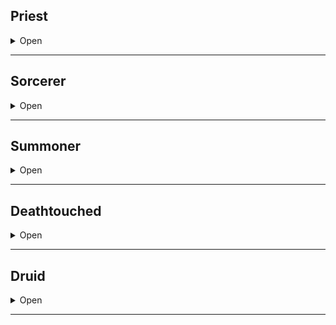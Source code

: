 ## Priest

<details><summary>Open</summary>
<p>
  
**Starting Equipment**: Holy Vestments, a Censer, a Holy Book.

**Starting Skill**: Your choice of Holy Scriptures, Dead Languages, Preaching, or Alcohol.

For every Priest template you have, you gain one new Sacrament.

### Sacrament

When you choose a Sacrament, you become imparted by the divine grace of the authority. Each sacrament is different and represents one facet of your faith. Spells gifted by a sacrament can only be cast once between each rest. You start with no Faith Dice (FD) and must earn them through your actions.

### Choices of Sacraments:
  
<details><summary>Open</summary>
<p>
  
**Anoint the sword of the Conqueror**

- You can spend Spell Dices as you attack and add the sum to your attack and damage rolls.
- When you hit an enemy with a weapon or you take damage from a weapon, you gain 1 Spell Dice for your next combat turn.
- Roll 1D4, you gain the following spell: 1. Bloodlust, 2. Blood Scabbard, 3. Cure, 4. Nine Lives

**Bathe in the Sacred Element**

- Choose or roll what is the Sacred Element. You can shape it like clay.
- If your body is covered in the Sacred Element, you have a free spell dice.
- Roll 1D4, you gain the following spell: 1. Cloak of Element, 2. Conjure (the element), 3. Elementamorphosis, 4. One with the Elements

**1D20 Elements**

1. Wind / Oxygen / Sound
2. Stone / Sand / Earth
3. Flames / Sparks / Explosion
4. Water / Rain / Bubbles
5. Magma / Coal / Glass
6. Ice / Snow / Cold
7. Ooze / Plant / Mud
8. Smoke / Gas / Heat
9. Positive Energy / Blood / Mind
10. Negative Energy / Darkness / Rot
11. Light / Star / Radium
12. Metal / Gem / Alloy
13. Lightning / Magnetism / Static
14. Steam / Cloud / Vapor
15. Salt / Oil / Mercury
16. Dust / Bone / Debris
17. Ash / Sulfur / Soot
18. Vacuum / Antigravity / Ether
19. Roll twice, choose one.
20. Roll twice: it’s both at the same time.

**Burn books in an auto-da-fé**

- Idiots believe you.
- When you destroy a source of knowledge, you gain 1 Spell Dice (until you spend it).
- Roll 1D4, you gain the following spell: 1. Pinky Knot, 2. Poppy’s Milk, 3. Servitude, 4. Singularity of Purpose

**Commune with the Sacred Beast**

- Choose what kind of animal is the Sacred Beast. You can speak with this animal.
- As long as you are behaving like the chosen animal you have at least 1 Spell Dice.
- Roll 1D4, you gain the following spell relating to the chosen animal: 1. Animorph, 2. Bestow Animal Aspect, 3. The Animal Allure, 4. Call of the Animal.

**Contact the Voices-from-Beyond**

- Roll on the D500 mutation table.
- When the referee wrongfully guesses why you are casting a spell (ask them!), add 1 Spell Dice to it.
- Roll 1D4, you gain the following spell: 1. Conjure, 2. Genoplasm, 3. Petition, 4. Transcendence

**Declaim the 100 Great Wisdoms**

- If you would roll for a new spell, roll twice and choose. You can do that retroactively for your other Sacraments.
- Every session, you gain 1 Spell Dice (until you spend it).
- Roll 1D4, you gain the following spell: 1. Astral Projection, 2. Doom Foretold, 3. Empathic Vessel, 4. Amulet of the Open Hand

**Drink the blood of your enemies**

- Your spells cannot be resisted by creatures that have killed or wounded one of your companions.
- When you do to others what they have done to you, you gain 1 Spell Dice (until you rest).
- Roll 1D4, you gain the following spell: 1. Karmic Retribution, 2. Petition, 3. Relentless Vigor, 4. Undying Oath

**Kiss the feet of the Infant and Elder**

- You gain a new follower each time you end a session in a city.
- Each person joining you in the casting of a spell adds 0.5 Spell Dice to it.
- Roll 1D4, you gain the following spell: 1. Circle of Protection, 2. Last Oath, 3. Rite of the Seventh Day, 4. Salvation

**Meditate in isolation**

- Each session, you can ask a Yes/No question to the referee. You will get the answer at the beginning of your next game.
- At the end of a session, note 2 specific actions you want to do. The next time you play you have 1 additional Spell Dice when doing those actions.
- Roll 1D4, you gain the following spell: 1. Aura of Renewal, 2. Delay, 3. Indolence, 4. Seal of Retribution

**Parade the icons of the Faith**

- When you go into town, you draw audiences of pious followers. After your sermons, you can hire on a number of believers equal to the Treasures you carry.
- You can give a class level to your next follower.
- You can command your followers as a group and they will follow your orders blindly.

**Prostrate yourself before the Authority**

- You are considered judge, jury and executioner by the faithful.
- When you punish someone for breaking the Law, you gain 1 Spell Dice (until you spend it).
- Roll 1D4, you gain the following spell: 1. Call for Judgement, 2. Command, 3. Smell Sin, 4. Smite the Wicked

**Return the dead to Nature**

- You can rot organic matter with your touch. A few seconds spoil food, and 1 hour consumes a dead human.
- You can consume one organic object in your inventory to gain 1 spell dice (until you rest).
- Roll 1D4, you gain the following spell: 1. Cordiceps Apotheosis, 2. Fey Ring, 3. Hallucinogenesis, 4. Potpourri
  
</p>
</details>
  
</p>
</details>

* * *

## Sorcerer

<details><summary>Open</summary>
<p>
  
**Starting Equipment**: Outlandish Costume, 

**Starting Skill (+5)**: Your choice of Party Tricks, Arson, Theater, or Con Artist.

**A:** Soul Casting, 1 Ambient Sorcery

**B:** Billowing Robes

**C:** Soul Vision

**D:** Magic Ward

For every Sorcerer template you have, you gain one SD.
  
### A: Soul Casting

You alter the world through sheer force of will. You need no charms, no runes, no spells, no incantations. Reality is yours to
command.

To change the world, select an ability (Alter, Create, or Harm) and a number of Sorcerer Dice (SD) you wish to invest, roll them, and add the numbers together. As a Sorcerer, you get +1 SD per Sorcerer template. Some effects depend on the number of [dice] invested and the [sum] they show. Doubles, triples and quadruples result in Calamities.

SD can be used any number of times per day. Unlike a wizard’s MD, they always return to your pool. Each time you use your sorcerous powers past the first time per day, add +1 ID (Instability Die) to your pool. These dice do not count towards the [dice] and [sum] of sorcerous effects, but they do count towards doubles. Use 2 different colours of dice. Increasing the power of your sorcerous effects may also add ID.

Sorcerers don't run out of steam. They have the opposite problem.

### B: Billowing Robes

Any outlandish costume you wear grants the resistance that an armour of similar value would.

### C: Soul Vision

You can see the souls of living creatures. This allows you to guess the approximate location of invisible creatures. You can also immediately tell if a person is possessed, undead, protected by the Authority, or a spellcaster. The price for this gift is your connection to others. You permanently lose 1d6 Wisdom (as the constant scrutiny of souls warps your mind) or 1d6 Charisma (as you become callous and jaded).

### D: Magic Ward

Reduce all incoming magic damage by 2. This does not apply to self-inflicted damage. Once per day, negate a spell that targets you. This does not apply to spells generated by Calamities.

### Sorcerous Effects

**Harm**

Deal [sum]+[dice] damage to one target creature or object you can see. Creatures and magical objects can Save to negate. Flavour however you'd like: lightning bolts, beams of light, grasping hands from the underworld. It’s your soul vs. the target’s soul. Unlike your other abilities, this effect is permanent.

+1 ID for each prior sorcerous effect you've used today.

+1 ID per additional target.

**Alter**

Make a declarative statement affecting one creature or object you can see. The statement is true for [dice] rounds. The statement cannot cause damage directly (use Harm), move a creature or object, or create new objects or effects (use Create). Creatures and magical objects can Save to avoid being altered.

+1 ID for each prior sorcerous effect you've used today.

+1 ID per additional target.

+1 ID to affect an area the size of a wagon.

+2 ID to affect an area the size of a cottage.

+3 ID to affect an area the size of a village.

+1 ID to make the effect last for [dice] minutes.

+2 ID to make the effect last for [dice] hours.

+3 ID to make the effect last for [dice] days.

**Create**

Create something. The creature or object created exists for [dice] rounds. Without adding ID, the creature is person-sized or smaller and has 2 or fewer HD. Objects are person-sized or smaller.

Creatures created cannot deal damage. You can create objects with magical effects (flying carpets, invisibility cloaks), but created objects cannot deal magical damage (you can make a regular sword but not a +10 vorpal sword of fire) or or provide permanent effects (healing potions only heal for the duration listed, rings of permanent stat gain only work for the duration). You can make a sword that looks like a +10 vorpal sword of fire though.

+1 ID for each prior sorcerous effect you've used today.

+1 ID per additional object or creature created.

+2 ID to create a creature of up to +4 HD.

+1 ID to create an object the size of a wagon.

+2 ID to create an object the size of a cottage.

+3 ID to create an object the size of a village.

+1 ID to create a magical or sufficiently weird object.

+1 ID to make the creature or object last for [dice] minutes.

+2 ID to make the creature or object last for [dice] hours.

+3 ID to make the creature or object last for [dice] days.

| 1d10 | Outlandish Costume | Ambient Sorcery | 
| :--: | :----------------- | :-------------- | 
| 1    | Long woven cloak of many colours. | Clap hands to take 1 damage and teleport 1'. | 
| 2    | Thick coat made of human skin, teeth, and hair. | Can read any language, but must read outloud. |
| 3    |  |  |
| 4    |  |  |
| 5    |  |  |
| 6    |  |  |
| 7    |  |  |
| 8    |  |  |
| 9    |  |  |
| 10   |  |  |

</p>
</details>

* * *

## Summoner

<details><summary>Open</summary>
<p>
  
Starting Equipment: 2 sets of robes, dagger
Starting Skill:

**A:** +2 Entities, Summoning

**B:** +1 Entity, Powerful Hold

**C:** +1 Entity, Soul Vision

**D:** Master Summoner

You gain +1 Summoning Die for each Summoner template you possess, to a maximum of 4.

### A: Summoning
  
There are 99, and only 99, Entities that can be summoned. Each has a name, a description, and a list of abilities. They are sentient, but their minds may work in strange ways. Summon an Entity by rolling your Summoning Dice. Dice return to your pool and can be used again on a 1-3, but are exhausted for the day on a 4-6. On doubles, a Mishap occurs. On triples, a Doom occurs. 

You can only summon an Entity once per day. You can summon an entity for [sum] hours before it vanishes, possibly to serve another master. It takes one round to summon an Entity. You must be able to speak and you cannot be distracted.

You require its true name and a description of the mental acts required to call it to you. Seek ancient scrolls, temples, and cults to find entities to summon. Unlike Wizard spells, the information is does not disappear once it is learned. You can use the same instructional scroll to create an entire cult. However, as only 99 entities exist in Creation, most Summoners guard their knowledge jealously to avoid sharing power. 

Entities are not angels nor demons nor elementals, according to the Summoners. Any similarities are purely coincidental, just as both silver and steel can be polished to the same hue.

### B: Powerful Hold

Chose one entity you know how to summon. Instead of [sum] hours, the entity is summoned for [sum]x2 hours. Whenever you gain a level, you may change which entity this ability applies to. 

### C: Soul Vision
  
You can see the souls of living creatures. This allows you to guess the approximate location of invisible creatures. You can also immediately tell if a person is possessed, undead, protected by the Authority, or a spellcaster. The price for this gift is your connection to others. You permanently lose 1d6 Wisdom (as the constant scrutiny of souls warps your mind) or 1d6 Charisma (as you become callous and jaded).

### D: Master Summoner
Roll for 2 additional Entities. Alternatively, name an Entity you already control. For as long as you live, the Entity that you name will always remain with you. If [sum] or [dice] are required, use 2d6. This does not deplete your SD or cause Mishaps. You do not need to roll to summon it.

### 99 Entities

<details><summary>Open</summary>
<p>

1. Melchior, of Eyes Unblinded
Enters from somewhere not observed by the summoner. Appears as a withered old man in fine robes, or a beautiful young woman with no hair. In either form, Melchior will mutter constantly, repeating meaningless phrases or snippets of conversation. As long as Melchior can see the tongue of a creature, it can tell if the creature is lying. It will hiss and lunge at anyone who lies for purely selfish reasons, and will seek to remove their tongue. Melchior will carry items for you and will provide banal and useless advice if asked. Believed to be one of the most powerful Entities. Armour as plate, at least 30 HP.

2. Cantopas, the Grey Mirage
Enters and moves like smoke. Appears as a rippling cloud of grey-white fabric. Sheds light like a candle. An object smaller than an apple given to Cantopas will vanish. Cantopas moves as quickly as an arrow (150 miles per hour), and will bring the object to the location or person you designate, provided it can reach them before vanishing. If it cannot, it will try and drop the item somewhere along the quickest path. If Cantopas descends onto the head of a living creature, the creature must Save or be deafened and blinded for 1 round. Cantopas has 1 HP.

3. Thoriel, who Demands Reverence
Enters with a thunderclap. Appears as two rotating rings of white light, one inside the other, tumbling through the air. The size of a clenched fist. Shakes, as if enraged. Speaks in high-pitched monotone. Up to [dice] times per summon, can demand a single creature it can see "PRAY". The creature must make the sign of the Authority or, the next round, by struck by a 4d6 lightning bolt. Animals of Creation will kneel or bow instead. Can sense the presence of those who have consciously rejected the Church within 100', but cannot sense mindless creatures, undead, or those who were never converted.

4. Rone, the Blade of Love
Enters silently, in the summoner's hand. Appears as a black dagger of stone and grey leather. Cannot speak or see, but can hear very, very well. Creatures injured by Rone feel no pain, only a curious sensation of pressure. If you hold it like a pen and use blood as ink, Rone will write the answers to any questions you ask, provided it has overheard the answers since you summoned it. It could transcribe a conversation in perfect detail or tell you how many people entered a room, what they said, and when they left. If anyone holds Rone against the summoner's will, they must Save or take 1d6 damage, and Rone vanishes. If anyone holds Rone with the summoner's permission, they must Save. If they fail, each morning they must Save against the desire to hold Rone again.

5. Gornim, Lord of Vermin
Enters on a cloud of flies and biting insects. Appears as statue of a child made of clay. Crude. Gluttonous. Can command vermin to move, assemble, or bring tribute (food). Any other requests are met with suspicion and peevish demands. If provided with sufficient food (a larder or storeroom), Gormin will call all vermin within [dice] miles to him for a grand feast.

6. Malrane, the Scholar's Aide
Enters from somewhere not observed by the summoner. Appears as a thin, tired young man or woman with wiry hair. Can speak and translate any language, living or dead. Will not speak or translate blasphemies, or prayers to any god but the Authority. Can only offer a literal translation unless reading by the light of the noonday sun, in which case, a full allegorical and contextual translation is prepared. Cannot, or refuses to, write.

7. Esilan, the Keeper of Hours
Enters in a shower of feathers. Appears as a floating hourglass orbited by wings. Can accurately and precisely measure any time interval it sees. Up to [dice] times per summon, can demand a single creature it can see "AGE". Target creature's age mirrors for [sum] rounds. A 20-year-old creature becomes 2 years old. A 92-year-old creature becomes 29. A 106 year old dragon becomes 601. This cannot directly cause a creature to die or suffer any damage, but it may affect HP or stats. If confronted by blasphemies, glows as bright as a torch.

8. Simpulex, Carnal Bookkeeper
Enters from just behind the summoner. Appears as an androgynous humanoid wrapped in a silk ribbon. Is extremely beautiful. If Simpulex touches a creature, it learns the creature's entire sexual history in graphic detail. Will attempt to seduce a suitable target it if not directly observed by the summoner. Uses poetry and flattery. If the target willingly kisses Simpulex, both the target and Simpulex vanish. The target never returns.

9. Bantos, Life-Leech
Enters by squirming up from cracks in the ground. Appears as a smiling man who vaguely resembles the summoner. Creatures touched by Bantos take 1d4 damage per round. Bantos heals 1d4 HP per round. Bantos has a Strength of 16 and does not need to breathe.

10. Hisbic, the Coin Counter
Enters in a puff of greasy smoke. Appears as a squashed and twisted humanoid, with a huge mouth and gut, no neck or eyes, and tiny limbs. Floats and tumbles through the air like a leaf. Will devour any coins given to it. Will regurgitate the coins at the summoner's request, at any point, even if summoned years later. Loves the taste of rare or unusual coins. Will only swallow metal coins, not jewelry, shells, or promissory notes. Can accurately guess the amount of currency a person is carrying at any given time. Can convert 10 gp per hour from one currency to another, in any format. Loathes counterfeiters.

11. Raspalan, the Urgent Guide
Enters by running in via a door or window. Appears as a thin human with a scraggly beard and no clothes other than sandals. Cannot stop running. Will lead the summoner to any destination they name, provided it can be reached by running at a breakneck pace and leaping over obstacles. Will attempt to warn the summoner of traps, monsters, jumps, spikes, and other hazards in time to allow a Save. If the summoner does not follow or falls behind, Raspalan will still run to the destination and then vanish when not observed. If trapped, manacled, or cornered, will come up with some means of escape that may also benefit the summoner. Cannot be persuaded to run into a battle, but often runs through them accidentally.

12. Gemwick, Spell Tutor
Enters in a shower of sparks. Appears as a red humanoid the size of an acorn. Has a wizard's robe, hat, and staff. If a wizard sacrifices a limb or eye (of their choice), Gemwick will either teach them a new spell or improve (mutate) a spell they already know. Is respectful, but slightly bored of the summoner. Once per day, can summon 1d6 Limb Homonculi (as Apes, with 1HP), which are made from the fused limbs and eyes of wizards he has assisted in the past. The homunculi obey only Gemwick. Gemwick desires magical items, spells, and the shapely limbs of wizards.

13. Banzatoul, the Morphing Chain
Enters with a musical clang. Appears as a floating ring of chain the size of a barrel, spinning slowly. If a living creature passes through the centre of the chain, it is temporarily randomized. Roll for a random gender, appearance, and new stats (3d6 in order). The creature's species does not change. A creature can only be changed once per day. When Banzatoul vanishes, the effects end. Arrows fired through Banzatoul have a 50% chance to catch on fire. Spells with an elemental damage type that pass completely through Banzatoul on the way to their target have a 50% chance of changing elemental damage types.

14. Quen, the Truculent Goat
Enters with a clatter of hooves. Appears as a six-legged grey goat. Attack 14, armour as chain. Loves to charge things. If Quen charges and hits an enemy of 2 HD or less, the enemy is automatically knocked prone. Any gate or door less than 20' tall or wide and not protected by magic that is charged and hit by Quen bursts open. Quen prefers to charge targets taller than it, targets with horns, or targets that look cheerful. If no targets are designated by the summoner, it has a 50% chance of charging a random target each hour.

15. Fizby, Friend of the Stars
Enters with a faint hiss and crackle. Appears as a tiny blue sphere the size of a berry. Glows as brightly as a candle. Will move as you direct and follow people or objects. Each hour it is summoned, there is a 10% chance a falling star fragment will strike Fizby, or the area directly above Fizby if not exposed to the sky. Roll 1d6+[dice] for the type of stone summoned. 1. Tiny fragment of cold stone (no damage). 2-5. Minor stone fragment, 2d6 bludgeoning damage. 6. Minor iron fragment. 2d6 damage but worth [damage]x5gp to wizards or blacksmiths. 7-8. Major stone fragment. 4d6 bludgeoning damage, target must Save or be knocked prone. 9. Major iron fragment. 4d6 damage, target must Save or be knocked prone, worth [damage]x5gp to wizards or blacksmiths. 10. Star Core. Everything in a 1 mile radius takes 6d6 fire damage. Everything in a 100' radius is obliterated. The star core is the size of a fist and burns for 2d10 days while slowly evaporating into nothingness.

16. Doron, the Shield of the Righteous
Enters with a small thunderclap. Appears as a round shield of brass engraved with tightly packed combatants. Can be carried by anyone as a shield (+1 Defense). If you "sunder" the shield (reducing incoming damage by 1d12), Doron does not break, but instead reveals one of your sins or failings to all present in a disgusted tone. It will present your sins in the least charitable way possible. If you are attacked by an agent of the Authority (a paladin, an angel, etc.), Doron will still defend you but will reveal one sin every round.

17. Astokepolos, Diagnosticator
Enters in a stream of leaves and smoke. Appears as a gnarled walking stick with a serpent wrapped around it. Astokepolos can diagnose one illness per day, no matter how obscure or complex, and offer a cure. Roll 1d6+[dice]. 1. Cure is impossible (decapitation), 2-4. Cure is difficult but possible (the blood of an albino donkey, the tears of a virtuous raven, a stone from a lost temple), 5-6. Cure is possible to achieve shortly (a rare local plant, a particular ritual), 7-8. Cure is trivial (a common plant, a short ritual chant), 9. Cure is instant (a pressure point, a single word), 10. Cure is instant but the target will die in 1d6 days, target is not offered a choice. Any creatures cured with Astokepolos's advice owe their souls, or a portion of them, to him, and he will claim them at death unless prevented. He bears no ill will if prevented provided it is done politely. Astokepolos can also speak to and translate for serpents.

18. Orniel, the Ash Knight
Enters in a cloud of ash. Appears as a suit of charred plate armour, stacked neatly on the ground. Any humanoid who puts on the helmet will be compelled (Save once to immediately remove the helmet) to put on the rest of the armour. If they succeed, they immediately immolate, and the Ash Knight is created. The Ash Knight has Attack 14, armour as plate, and the HP of the person inside the armour. It wields a sword made of smoke and cinders (d8+2 damage, cannot be parried or blocked by shields). The creature inside the armour can be faintly heard screaming as they burn to death. The Ash Knight loses 1 HP per hour, and disappears when the summon ends. It does not speak, but will obey most commands without hesitation.

19. Weeblen, Blade Tamer
Enters from somewhere not observed by the summoner. Appears as a portly man with grey eyes and slightly stained traveling clothes. Can sharpen any blade. Up to [sum] times per summon, can (a) create a sword, dagger, arrow, or axe that lasts for the duration of the summon (b) sharpen a weapon to give it +1 slashing damage until the end of a combat, (c) identify who forged a blade and when or (d) identify when a blade was last used. Weeblen will not fight, but will assist with mundane tasks if given ale or rations.

20. Creston, who Adjudicates
Enters by floating down from above. Appears as a floating stone sphere the size of a cabbage, carved to resemble a stylized human head. Speaks in a booming tone. If two objects, items, values, or issues are presented to Creston, along with a criteria, Creston will judge them. For example, you could ask "Which of these gems is most valuable?", "Which of my friends is most cowardly?" or "Which of these two wines would I enjoy most?" Creston cannot answer questions that are not local and immediate. It cannot answer "Which country will win the war?" or "Which hallway did the King run down?". Creston enjoys finely made handicrafts and loathes cheats and pretenders.

21. Jalpirtan, the First Assassin
Enters from the shadows. A thin woman in black and grey, beautiful, but cold. Speaks in whispers. Once per day, Jalpartian can kill a single mortal target you name, provided you have a piece of the target's hair or flesh, and the target can be reached within the duration of the summon. Jalpirtan will demand an equal sacrifice: a lord for a lord, a peasant for a peasant, or the equivalent value in lives, calculated by some obscure process. Alternatively, she can offer advice in the arts of poison-making, stealth, burglary, and knife-fighting. If the advice is simple and the conversation is pleasant, she may not demand a price, but she might demand the summoner test their new-found knowledge on an arbitrary target. If the summoner provides her with a suitable apprentice (a child under 10 with no living family, who has killed at least one person), Jalpirtan will take the apprentice and provide the summoner with a detailed plan to locate and kill one mortal target of the summoner's choice.

22. Antrac, the Dark Flame
Enters in a flare of fire. Appears as a floating orb of dark red flame that emits no light. The orb is the size of a horse. Antrac can imitate any voice it has heard while summoned. It can shrink to the size of a marble. The flame causes no damage to living creatures or plants but otherwise burns as a normal fire.

23. Louchan, the Scythe of Bones
Enters silently, in the summoner's hand. Appears as a scythe of bones. Can be wielded with two hands (d6 slashing damage). Any creatures reduced below 0 HP by the scythe have a 50% chance to crumble to dust and rise as skeletons of appropriate size and HD in 1d6 rounds. The skeletons last for the duration of the summon, and obey whoever holds Louchan. Both Louchan and the skeletons it creates instantly crumble to dust if exposed to sunlight.

24. Sbendis, Helpful Vermin
Enters by burrowing from beneath the earth. Appears as a thin, flattened, asymetrical crustacean. Speaks in a whistling tone. If you boil and eat Sbendis (which she readily encourages), the delicious broth formed by her body can nourish up to 10 creatures for a day. If you consume her entire body without cooking it, you gain 10 temporary HP for the duration of the summon. Sbendis can burrow into the body of a creature that died no more than 1 minute ago and control its body for up to an hour. She is a very poor mimic and is nearly useless in combat.

25. Hypanian, the Land-Ship
Enters with a ruble of earth. Appears as a stone ship, crudely carved, with stone sails and a stone rudder. Can only be summoned in an area with solid ground. Will move at 2 miles per hour across land, cutting a furrow that folds behind it. Ignores trees, mountains, hills, elevation, and lava. Treats rivers and glaciers as reefs and islands. Ignores wind as well. Can carry up to 10 people or equivalent goods in moderate discomfort. Hypanian is intelligent and understands commands, but sometimes forgets to warn passengers of danger.

26. Goamloamer, the Warming Beast
Enters with a shuffle and a pop. Appears as a pig-like creature with no face. Gloamloamer is twice the size of a horse, moves as slowly as a person walking, and cannot attack. It has 20 HP, is always hit by melee attacks, and feels no pain. It is very warm. You cannot eat its flesh, but if you sleep next to it, you count as being inside a tent. If you place a healthy egg under Gloamloamer it will hatch in 1/100th the usual time (5hrs for a chicken's egg). You can put up to 20 eggs under Gloamloamer at once.

27. Lukian, the Eye of the Gatekeeper
Enters with a trumpet blast. Appears as a grey glass orb the size of a marble, flickering with faint shadows. Hovers and faintly chants hymns. No ghost or demon can willingly come within a 10' radius of Lukian. Any invisible ghosts or demons within 30' are fully revealed in their true form. Lukian can also tell false priests of the Authority from true ones.

28. Xeriandel, Whose Form is Agony
Enters with a hideous shrieking noise. Appears as a pulsing rift of light the size of a clenched fist. Targets looking at Xeriandel must Save or take 1 damage per round. Even if they Save, targets develop a splitting headache. Xeriandel will always remain within 20' of the summoner, passing through walls and barriers if needed. If not given instructions every 10 minutes, will slowly drift towards the summoner's line of sight. If the summoner falls unconscious with Xeriandel nearby, Xeriandel will descend into the summoner's ear and reduce them to 0HP.

29. Jentro, the Mirror of Life
Enters by stepping up from the summoner's shadow. Appears as an identical duplicate of summoner, save for some subtle detail, such as eye colour or a missing scar. Will act as directed for the spell's duration, with the summoner's stats or 10, whichever is higher. Is intelligent enough to carry out very complex tasks, but has trouble improvising. Cannot deal damage or cast spells, but can appear to do so via illusions. The illusions are always minor and short-lived.

30. Kylon, Discord Manifest
Enters with a clatter of stones. Appears as a dusty stone idol the size of a brick. Up to [sum] times per summon, Kylon can cause two people to Save or disagree on topic they were discussing. The disagreement may be resolved, or it may turn to violence. If the dust from Kylon is rubbed into a book or letter, the text will change to contain veiled insults and contradictions for the duration of the summon. Kylon can hear and speak, but prefers to remain smug and silent.

31. Uziam, the Creeping Death
Enters as a black stain on a surface. The summoner has [sum] minutes to flee the area. After [sum] minutes, a white figure with tar-like hand and footprints will crawl from the stained surface. Uziam will stalk and strangle (Strength 14) any sentient living creatures in the area, starting with those closest to the summoning point. Serious opposition will cause Uziam to vanish and select a new target. Uziam can pass through walls and turn invisible if required. It only targets the fearful, the isolated, and the weak. Uziam cannot enter areas of direct sunlight, but it can extinguish non-magical flames at will, provided it is hunting a target. It will happily hunt and strangle the summoner.

32. Krentos, Knight of Leaves
Enters with a storm of dried leaves. Appears as ancient suit of animated plate armour with branches growing from the joints. The Knight of Leaves has Attack 14, armour as plate, and HP equal to the hours of the day remaining until sunset (18 to 8, depending on the season). At night, or if not exposed to sunlight in the past 2 hours, the Knight of Leaves is completely dormant. While active, it will attack any targets you designate. It does not speak. Dryads and tree-creatures will be polite to anyone in the company of the Knight of Leaves.

33. Enti, Kite of Eyes
Enters with an accompanying host of winds. Appears as a tattered blue kite with painted eyes. In a good wind (not provided), Enti will rise up to 1,000 feet in the air over the course of the summon. While in the air, anyone holding the other end of Enti's kite string and spool will be able to see from Enti's eyes. You can use this ability at any time (to peek around corners or under doors, for example), but Enti is happiest while flying, and may provide insight into the things it sees while in the air. Anyone holding Enti's string and spool can cast spells through its eyes.

34. Ophinania, Rot Butterfly
Enters with a cloud of stinking air. Appears as an ordinary yellow-grey butterfly. Is invulnerable to harm. Constantly produces an odour so foul that a) no one within 100' can eat unless starving b) food rots or spoils in 1/10th the usual time c) white fabric or paint becomes discoloured and d) creatures with a sense of smell must Save once to enter the area, and once again to enter within 10' of Ophinania. The summoner is immune to the last effect, but allies are not. The last effect only applies if creatures are voluntarily approaching Ophinania. Walking towards a creature does not require them to Save or flee. Ophinania can tell how long a body has been dead, a flower cut, bread left since baking, or any other duration related to rot and spoiling. She will examine up to [sum] items per summon.

35. Banalor, the Light of Creation
Enters with a shimmer of golden light. Appears as floating sphere of golden flame. The sphere sheds light as a torch. Up to [dice] times per summon, Banalor can flare and illuminate, briefly, an area 100' in radius. Sighted creatures in the area who are not aware of Banalor's flare must Save or be blinded for 1d6 rounds. The flare temporarily cancels magical darkness, which will re-emerge at 10' per round from its source. Banalor's flare does not have the properties of sunlight, but unholy or unnatural creatures will instinctively flinch from it. Banalor knows a great deal about scripture, hymns, and glassworking.

36. Irukan, the Tick of Wakefulness
Enters by scuttling out from the summoner's sleeve or coat. Appears as blue-white tick the size of a thumb, with three beady black eyes. Once per summon, Irukan can attach himself to a living target. For the duration of the summon, the target cannot be fatigued or knocked unconscious, and does not require sleep for 10 hours after the summon ends. Irukan will grow gradually more bloated as the summon progresses. He has 1HP and, if burst, anyone within 10' must Save or fall asleep (as per the sleep spell). Irukan does not like being burst, and will give the summoner nightmares. If Irukan is burst 3 times within a week, he will lay painful (1 damage) eggs in the summoner's blood, and in 1d6 weeks a swarm of baby ticks will crawl from the summoner's tear ducts. If kept warm and flattered, Irukan can also purify a creature's blood, allowing a new Save vs Disease or Poison.

37. Thosban, Cloak of Beasts
Enters by falling into the summoner's hands. Appears as thick cloak of mixed furs, crudely sewn. Anyone who puts on the cloak and names a furred, flesh-eating beast they have personally killed transforms into that beast for the duration of the summon. They must Save each hour past the first or let the beast's nature take hold. They can remove the cloak at any time, provided they have Saved for the hour. Thosban provides guttural advice, suggesting mayhem, death, and gorging on flesh.

38. Leticular, Stairway Between Realms
Enters silently, subtly, and nearly invisibly. Appears as a faint stairway of glass, rising either up or down (randomly determined). The steps appear to be 1' high, but in fact raise anyone stepping on them by 1', 10', 100', 1,000', etc. respectively. By the 5th step up, the air becomes cold. The 6th step up causes nearly instant death by freezing cold and lack of air. Similarly, if the staircase, leads down, you can descend the first 1', 10', 100', and 1000' safely (though you will emerge into solid rock unless you step off very carefully). By the 5th step, the air is intolerably warm. Any further, and you are either incinerated by the heat or dragged from the stairs by the guardians of Hell. You can step off the stair at any time, and if you carefully judge your step, emerge at a useful height.

39. Zantaliar, Lord of War
Enters with a stiff march. Appears as a scowling man in heavy robes. Will consult and advise on any matters of military strategy, from the raiding of a camp to the invasion of a continent. His advice is useful to amateurs but redundant and irritating to experts or those unwilling to grasp the realities of war. He will refuse to assist in tomb-robbing, burglary, or other unsavory acts. His advice is no more than a year behind the cutting edge of the area or conflict he is examining. Zantaliar will not fight for you, and will occasionally shout advice to your enemies if they seem particularly disorganized.

40. Oswing, the Merchant of Delight
Enters from somewhere unseen by the summoner. Appears as a thin grey-skinned man or woman in a pale blue cloak. Up to [sum] times per summon, can touch a willing living creature to transport them to a rapturous ecstasy that lasts [dice]+1d6 hours. Only pain can wake them from their vision. Oswing will demand payment for the visions. At first, the payment will be trivial, but it will quickly escalate to outrageous sums, cruel tasks, or impossible items. The weak-willed, the desperate, or the poetic must Save after the first vision or forever desire another. Oswing will not give you a share of its payments, but will allow the Summoner to enjoy a 1hr vision, per summon, for free. If paid or flattered, it can tell you what visions its clients enjoyed best.

41. Iescophcos, Arrowhead of Sorrow
Enters in the summoner's pocket or boot. Appears as black stone arrowhead, shiny like glass. If placed on a horizontal surface, the arrowhead will rotate to point at the nearest newborn person, no matter the distance. Newborn, in this case, means within thee days of birth. If Iescophcos is brought within 10' of a newborn, it begins to shake. If plunged into a newborn's heart, two effects will occur: the child's heart will forever beat at a steady, slow pace, and on their sixteenth birthday, they will be compelled to seek out and obey (as a permanent charm person spell) whoever held the arrowhead at the time they were wounded. The infant is not otherwise harmed. If attached to an arrow, the arrow deals 1d6+[sum] damage on a successful hit, but the summon immediately ends. Iescophcos speaks a language no one can understand.

42. Antoban, the Harbinger of Winter
Enters in a storm of freezing air, from a nearby door or window. Appears as a pale white humanoid of the same species and gender as the summoner, but stiff and frozen like a frostbitten corpse. An area 100' in radius around Antoban will always be uncomfortably cold. An area 10' in radius around Antoban will, provided Antoban is not moving, become painfully cold (1d4 cold damage per round, unless creatures are well insulated or immune to arctic temperatures). Antoban takes half damage from all weapons and spells, but double damage from fire. It can discuss the history of winters in the area, focusing on famine, madness, and murder wherever possible. Ice elementals fear and revere Antoban, but it will not command them for any reason. In battle, it wields a short iron sword (1d6 damage).

43. Noroyo, the Useless Fish
Enters with a loud plop. Appears as a horse-sized fish with green scales and whiskers. Sits quietly, slowly breathing and looking around. Despite being out of the water, will not die. Noroyo's flesh is edible but tastes foul and vanishes at the end of the summon, possibly with disastrous effects. If summoned in water, Noroyo appears as a stunted pony with short limbs, and swiftly sinks. The main use of Noroyo is summoning it in the air to squash your enemies (inflicting 3d6 bludgeoning damage on a typical summon, Save vs Dex negates).

44. Uskip, Protector of the Virtuous
Enters with a ringing sound. Appears as a purple disc of light, floating 2' over the summoner's head. Any objects falling on the summoner from above, no matter how heavy, are instantly stopped by the disc. If trapped by a rockfall or avalanche, Uskip will shield the summoner and create a small air space around their body. This will not help the summoner escape, but will prevent them from being crushed or immediately suffocated. Additionally, for the duration of the summon, the summoner gains a +2 to Save vs Magic. Uskip vanishes if the summoner utters any blasphemies or strikes a priest.

45. Warlence, the Perpetual Relative
Enters with a shuffle. Appears as a peasant in appropriate local dress, with a rucksack full of rags and rotten onions. Up to [dice] times per summon, Warlence can designate a target who is not aware Warlence is an unnatural creature. The target will treat Warlence as a distant relative. At a minimum, this will involve a simple meal (Warlence is ravenous) and a warm bed for one night. Warlence is happy to go along with any deceptions the summoner suggests, but cannot invent lies on its own. Will carry supplies and assist with other simple activities, but will not fight for you.

46. Loswach, the Universal Chisel
Enters in the summoner's hand. Appears as an iron chisel with a wooden handle. Loswach can separate any two layers. You can use it too separate skin from muscle, gold foil from wood, rust from iron, or bark from a tree. You can't separate things that are not fused, so Loswach couldn't chisel the armour off a warrior or the nose off a statue (at least, not any more than a normal chisel could). In combat, Loswach counts as a dagger. Loswach cannot speak, but it will carve answers to simple questions into stone, if guided by an idle hand.

47. Benlib, Door of Possibilities
Enters on a nearby wall. Appears as an ordinary wooden door. Will allow [sum] creatures plus the summoner to pass through it, once per summon, and walk through any other door the summoner has seen and marked with a tiny symbol. The door must be within [dice] miles, and must not be locked or magically protected. Benlib vanishes after [sum] creatures or spells have passed through it. Non-living objects pass through Benlib normally, appearing at the door the summoner designated.

48. Nauox, Tapestry of Lies
Enters with a thump and cloud of dust. Appears as a rolled up tapestry, 6' by 10', with ornate designs featuring scenes from the summoner's life as well as fictional scenes. All of them are slightly embarrassing to the summoner, but this is only noticeable on very close examination. Nauox can speak and insists it is a flying carpet. It is not. It also insists it can crush anyone wrapped in it. This is also a lie. The tapestry is animated, and can walk (very slowly) on its corners. Though it will claim otherwise, it cannot be harmed by acid, fire, or spells. A solid hit from an arrow or spell will knock it over.

49. Eb, the Tasting Lizard
Enters around the summoner's neck. Appears as a sleek yellow lizard with a bright blue tongue. Eb can taste poison gas on the air, and provide information about the source of odours, smoke, or fog. Eb always knows the local tides, and will tell you which hour in the day will be most propitious for sailing, fishing, or conceiving children. Eb desires warm stones.

50. Yigmarial, the Soul Cache
Enters with a glimmer of light. Appears as a tiny grey cloth effigy of the summoner, with strange wet-looking eyes. For the duration of the summon, the summoner automatically passes all Saves vs Death. Decapitation or extreme bodily harm will still kill the summoner, but almost everything else will merely knock them unconscious. The effigy has 1HP and, if torn, burnt, or damaged, immediately requires the summoner to Save vs Death, which is not automatically passed (of course).

51. Rix, Bisector
Enters in a shower of gold light. Appears as an old man with a long golden beard and a pair of comically oversized gold scissors. Rix will cackle and snip [dice] creatures objects in half, then vanish. Objects are not harmed in any way and will remain bisected for the duration of the summon. When the summon ends, the halves join back together, no matter the distance or implausibility. Both halves function independently. Halves of creatures have 1/2 the HP of the original. Creatures or objects can be as large as a castle.

52. Dave
Enters with a leaden thump, a brief fall, and a short scream. Appears as a bedraggled teenage human with brown hair and a dull brown robe. Dave was once a wizard's apprentice. A botched spell trapped him in a pocket dimension. Dave lives on, immortal, invulnerable, and extremely confused. He is perpetually being dragged into combat, danger, dismemberment, and extremely awkward situations. Dave will sort-of obey you for the duration of the summon, but he is only an immortal teenager. He's awful at everything. Dave only lasts for [sum] minutes instead of [sum] hours. If you summon Dave with 3 or more [dice], Dave's efforts are accompanied by appropriately dismal music.

53. Clippet, Lord of Ducks
Enters with a regal quack. Appears as a white duck with a golden crown. Clippet can command all ducks (with reasonable success). He desires bread, tribute, flattery, and clean water to splash in. Up to [dice] times per summon (but at least once), Clippet will engage someone in conversation. Anyone speaking with Clippet must Save each hour or continue speaking. They can take other actions, but are distracted and possibly dismayed by the duck's fascinating wordplay. If he is well flattered, the summoner may be able to direct him to speak with specific targets. Otherwise, he will just pick interesting people at random.

54. Cerein, The Sword of Strange Girdles
Enters with a triumphant orchestral roar in the summoner's outstretched hand. Appears as an amazing enchanted sword. Its pommel is a crown. Its blade is mirror bright and covered in strange runes. Its hilt is two dragons devouring each other. The sword appears with [dice] other supernatural effects (flames, clouds of rose petals, lightning, etc.) and mythical connections appropriate to the era and location. It is a perfectly ordinary sword and deals 1d6 non-magical damage. The summoner cannot drop the sword. If spun or left to drift, Cerein can tell true kings and knights from false ones.

55. Elorham, Wand of Repulsion
Enters with a moist pop in the summoner's hand. Appears as a thin wand of willow wood covered in scowling faces. Constantly fires a 30' stream of egg-like projectiles that weigh as much as a scrap of paper. The projectiles deal no damage. They could fill three 10'x10'x10' cubes per hour. They could slowly knock a candlestick off a table. A creature struck by the full stream must Save with a +8 bonus. If it fails, it cannot move towards the wand's wielder this round.

56. Pentornax, Traitor's Friend
Enters silently with a slight drop in temperature. Appears as a faint humanoid shadow on a wall. Up to [dice] times per summon, Pentornax can step away from the wall and strike a creature with a concealed shadow dagger, dealing [dice]x2d6 damage. Creatures targeted must be friends of the summoner or have pledged loyalty to the summoner. Pentornax only betrays. Dogs can sense Pentornax but must Save vs Fear to approach it. Pentornax does not speak but it does obey commands, no matter how complex. It can move as fast as an arrow.

57. Fasin-Gelth, the Zone of Madness
Enters with a shimmer. Appears as a faint outline around [dice]x10' cubes, visible only to the summoner and owls. Anyone inside Fasin-Gelth cannot see out or affect the outside world. Instead, they see to a featureless white plain and a cloudless white sky. Creatures outside Fasin-Gelth can see and affect creatures inside. Creatures can pass in and out freely, but Fasin-Gelth will disorient them and Stun them for 1 round. Sighted and mobile creatures who spend more than 10 minutes inside Fasin-Gelth take 1 Wisdom damage every 10 minutes.

58. Nessalor, Cloudlight
Enters with a soft glimmer of light. Appears as a floating sphere of fine white hair lit from within. The size of a person's head. Moves as if underwater. Casts light as a candle. Up to [dice] times per summon, Nessalor can fill a 40' radius with dense fog. Alternatively, it can suck in and absorb a 40' radius of fog or smoke. Nessalor has 1 HP and, if struck, bursts and fills a 40' radius with fog (as above). 

59. Yorax, Avian Sommelier
Enters with a polite cough just behind the summoner. Appears as an elderly raven the size of a man. Yorax can shrink to the size of a wren, but prefers to maintain its full (impressive) size. It can determine the vintage, quality, and market value of any wine by tasting it and write a short review on a scrap of parchment using one immaculately sharpened claw. If provided with a bottle of wine worth at least 50gp, or 50 fresh eyeballs, Yorax will also set one object (not creature) on fire for you, provided the target can be reached within the duration of the summon and set on fire with a torch. Yorax will not fight for you, but it might be persuaded to carry you out of danger.

60. Fensington, the Consolation of Conscience
Enter with a shuffle. Appears as a middle-aged, bland, faintly concerned human. Further descriptions are impossible; Fensington's appearance evades memory. Fensington's voice is low and soothing. Fensington will assist anyone in justifying any behavior, plan, or crime. People who engage Fensington in conversation must Save or be calmed and freed from guilt or doubt. Fensington has no secret knowledge but may hint vaguely at schemes, accusations, religious authority, etc. Fensington will not fight for you, but any arrows or projectiles aimed at Fensington or anyone within 10' automatically miss.

61. Burchub, Bringer of Infatuation.
Enters from above in a shower of rose petals. Appears as a portly baby with dove's wings, a bow, and a quiver full of sickly pink arrows. Burchub will fly around giggling and poking things. He will shoot [dice]x2 targets, always in pairs, per summon. Each pair is must Save (once per pair, chose the highest Save) or fall in deep, romantic love for the duration of the summon (or possibly beyond it). Nothing physical, just bad poetry, longing gazes, shy conversation, and capital-F-Feelings. Burchub's bow has a 60' range and hits on a 19-in-20. On a critical miss, the shot strikes an adjacent creature or object. Burchub will also open any mundane lock provided it separates two people.

62. Pultrudia, Worm of Worry
Enters with a moist plop on the summoner's shoulder. Appears as an earthworm with a scowling face. Pultrudia induces anxiety. Anyone within 100' is mildly worried. Anyone within 10' is extremely concerned, paranoid, and doubtful. Anyone holding Pultrudia, or allowing her to nestle against their neck (her favourite spot), is immune to all mind-altering effects and cannot be surprised. They also immediately assume the worst in any given situation and cannot relax, sleep, or enjoy idle pleasures. Up to [dice] times per summon, Pultrudia can sing a horrible piping song that causes milk to curdle, leaves to fall from trees, and fruit to rot within 300'.

63. Robolotanobar, The Un-Cursed Sphere
Enters with a thunderclap. Appears as a bright red orb the size of an apple. Casts light as a candle. Makes a quiet but ominous keening, like someone using a bandsaw in a distant room. Robolotanobar will follow a target you designate for the duration of the summon, steadily drawing nearer and nearer. Its speed increases to match the target but with a few moments of lag time. It cannot be blocked, dispelled, diverted, tricked, or avoided. It will touch the target just before the summon ends. Nothing happens.

64. Kwis Bizmac, Swift Sustenance
Enters with the patter of running feet. Appears as a scruffy-looking person in an off-white, stained, and ragged uniform. Kwis Bizmac will hand the summoner a package containing [dice] rations, bow politely, and run off. The rations are bizarre and inconsistent. They are usually warm, highly spiced, and very salty. Seafood, strange cured meats, sweet sauces, unusual vegetables. The rations have all normal effects, but also completely remove hunger for the duration of the summon. Any items handed to Kwis Bizmac will be returned (contemptuously) the next time it is summoned as if no time has passed.

65. Lisnan, Solemn Guardian
Enters with a warp and ripple of flesh. Appears as a bulky, ogre-like humanoid with blue flesh and no head. Its face, small and crude and cruel, is sunk into its chest. Lisnan has a Strength of 16 and will carry things or lift heavy objects. Up to [dice] times per summon, Lisnan will roar, pose, or glower, forcing a reroll on a Morale check or a Reaction roll. This can be positive (your hirelings are encouraged by the giant blue enforcer) or negative (the goblins are dismayed) or confusing (the king isn't sure who you are but rethinks his position). Lisnan will not fight for you, but will block people attacking you with precise whip-fast blows, granting you +2 Defense. Lisnan wants to drop beautiful and expensive things from a very great height and watch them smash.

66. Orlinhorn, the Tree of Slumber
Enters with a draft of warm air. Appears as an acorn in the summoner's hand. The acorn will sprout into a sapling in 2 rounds, then grow into a 100' tall, 50' wide oak tree in 10 minutes. The oak will grow straight upwards from wherever the acorn was planted. It has an effective Strength of 20 when it comes to smashing walls, lifting objects, and pushing upwards. It will bend to avoid very strong obstacles. Its trunk is grey and its leaves are green and silver. Any water that touches the leaves becomes a sleeping draught. If ingested, Save or sleep for 1d6 hours or until the summon ends. If you can speak with trees, Orlinhorn will tell you everything its roots and leaves touch. Orlinhorn disappears when the summon ends.

67. Melwax, Protocherub
Enters with a moist plop. Appears as a ball of flesh 3" in diameter with a wet and toothless mouth. Screams and cries like an infant. Melwax has 1 HP, but can only be damaged by the summoner. It can be eaten to provide 1 ration. It can be thrown (as a dagger). If you summon Melwax with 2 or more [dice], it has tiny arms with grabbing hands. If thrown, it will stick to whatever it hits and remain their for the duration of the summon. If you summon Melwax with 4 or more [dice], it also grows tiny wings and will fly around screaming, pulling on peoples hair, and throwing a tantrum. You can feed Melwax a few drops of a potion to determine the effects.

68. Iplimble, She Who Denounces
Enters with a roar and a shouted accusation, 10-[sum] hours after the summon is initiated. Appears as a middle-aged woman of a suitable race and appearance for the area and situation. Iplimble will denounce the summoner in general terms (Coward! Thief! Adulterer! Poisoner!) and drag the summoner away. Iplimble's appearance may be enough to convince guards or authority figures of her right to take the summoner prisoner. If that fails, she can produce false documents, seals, food, and even bribes. She will drag the summoner out of sight and then vanish. Her Strength is 18. She will not rescue anyone else, return for dropped equipment, or heal the summoner . No barriers, magical or otherwise, can hinder Iplimble, but she will only take the summoner to the next unlocked and unobserved area.

69. Bhors, Fire Crane
Enters with a flash of orange light. Appears as a human-sized bird with long legs, a long sharp beak, and feathers made of flame. Bhors casts light as a torch. It will attack any frogs or fishes it sees without hesitation. It can be bribed (with fishes, frogs, or flattery) to attack other targets. Its beak deals 1d6 piercing + 1d4 fire damage. It can speak, but it isn't very clever, and mostly wants to talk about eating small wriggling things.

70. Gundobart, Vision-Keeper
Enters by hopping. Appears as a fat green toad the size of a housecat. Surly yellow eyes, many warts. Gundobart speaks with a hoarse, deep voice. Anyone who licks Gundobart must Save or vividly hallucinate for [dice] hours. Gundobart does not particularly enjoy being licked. Objects swallowed by Gundobart effectively cease to exist for the duration of the summon. He spits them back out before he vanishes. He will only swallow things that look delicious but he is easily tricked.

71. Knorlian, Beast Trapper
Enters from somewhere not observed by the summoner. Appears as an old man wearing a heap of furs. Carries a large iron cage. Up to [dice] times per summon, Knorlian will try to stuff a single creature into the cage. An aware and unwilling creature gets a Save with a bonus equal to its HD. Somehow, no matter the size, the creature fits inside the cage, though they may look compressed and unhappy. They remain in the cage for the duration of the summon. Knorlian will not drop the cage, throw it into danger, or allow people to attack creatures inside it. Knorlian can also track any creature by footprints, smell, or signs. He will also lecture for [dice] hours on a trapped creature's habits, biology, weaknesses, dietary needs, and unusual characteristics.

72. Xrim, He Who Desecrates
Enters as a pool of blood. The summoner has [sum] minutes to flee the area. After [sum] minutes, an alligator-like beast made of bone and congealing blood will emerge from the pool. Xrim will try to destroy any artwork, carvings, decoration, or written works it can see. It has 30 HP, Attack 12, armour as chain, and very good eyesight. It will not attack any living creatures (unless they are decorated) except for the summoner, who it particularly loathes. It is intelligent enough to use fire, sabotage, and threats to destroy artwork, and will progress from area to area smashing things and wreaking havoc until the summon ends.

73. M'tubana, the Wobbling Stone
Enters in the summoner's hand. Appears as a stone idol of a round, stylized, humanoid figure with a cheerful grin. Anyone holding M'tubana cannot be knocked prone, pushed, or tripped. If you would fall into a pit or off a cliff, M'tubana wobbles you back to safety at the last possible moment. It won't help if the building collapses, your airship explodes, your broomstick fails, etc. If you are about to be hit by an attack, there is a 50% chance M'tubana flings you 10' in a random direction before the attack hits. Additionally, any soups made with M'tubana in the pot are never poisonous or toxic.

74. Postidon-Pru, the Telescope Worm
Enters by falling from the ceiling in a heap. Appears as a white rope, 30' long, with a lamprey-like mouth at both end. The mouths can be stuck to any surface. Postidon-Pru can be stretched an additional [dice]x100'. Just before the summon ends, Postidon-Pru will contract to 5' long. It has an effective strength of 20. If properly coiled, it can lift heavy objects, crush people, or pull two things closer together. If Postidon-Pru's two mouths are connected together, it contracts immediately and the summon ends. If the both mouths are not stuck to a surface, small objects (coins or smaller) placed in one end appear at the other end in 1 hour.

75. Malofin, Cursed Instigator
Enters with a low whistle. Appears as a stick-thin monkey-like figure in ragged blue robes. Has a huge toothy grin and tiny red eyes. Up to [dice] times per summon, Malofin will taunt a target you designate. Malofin's taunts, capers, jeers, gestures, and wails are extremely distracting. Targets must Save or attack Malofin first. If they were previously neutral or friendly, they may need to Save or become hostile. Malofin is extremely annoying. It has armour as plate. It will run away from any fight to taunt again from a safe distance. Malofin can also climb and perform simple tasks with a monkey's patience and skill.

76. Soriel, Monstrous Bat
Enters with a flap of leathery wings. Appears as a mouse-sized bat with eight spider legs, three red eyes, and a fanged drooling mouth. Anyone who sees Soriel must Save or believe Soriel is gigantic, at least elephant sized, possibly larger if outdoors at night. Any inconsistent movements are explained away as "a near miss" or "unnaturally folding itself". Soriel likes to frighten people, but will apologize if anyone starts crying or screaming. Its voice sounds like glass being crushed, so apologies rarely help. Soriel can speak to bats and spiders and will translate for you.

77. Moriana, whose Word is Peace
Enters with a polite knock on a door or a quiet shuffle. Appears as an old woman in very clean black traveling clothes. Carries an empty scabbard but no sword. Once per summon, Moriana will read a story for [dice] hours. In order to begin the area must be relatively quiet and at least one sentient creature must be present. While reading, no violent actions can take place within 100'. Non-sentient creatures will quietly wait at the edge of the circle. Sentient creatures (including the summoner) who can hear must Save or sit down somewhere convenient to listen. If they pass, they can move freely, Anyone making a noise louder than a dropped coin will cause Moriana to shush them. Shushed creatures are affected by the sleep and hold person spells for the duration of the story. They can still hear Moriana speak. Moriana appreciates well-crafted books and well-told stories. She speaks and reads all languages, but won't read tales without artistic or moral merit.

78. Wilinspat, Chest of Torment
Enters with a loud crash. Appears as a plain wooden chest large enough to contain a person. Screams quietly when opened. Flickering red light comes from within. If a creature is placed inside Wilinspat, both it and the chest vanish for the duration of the summon. A creature inside Wilinspat loses 1 HP and 1 Wisdom (to a minimum of 1) for each hour they spend in the chest. At the end of the summon, Wilinspat returns, disgorges its passenger, then vanishes. Creatures remember nothing of their experience, but are feverish, nervous, and prone to nightmares.

79. Grenchan, Roving Limb
Enters with a wet thud. Appears as a blue-green arm and hand. If the shoulder is attached to a person (it sticks to skin), Grenchan will act as an extra limb. On a willing person, it grants +1 attack per round. It can wield any one-handed weapon, carry a shield or a lantern, or assist with climbing. If attached to an unwilling creature, Grenchan will punch them in the nearest vulnerable spot, dealing 1d4 damage per round. Grenchan has a Strength of 14 for punching or removal purposes. If detached, it can be stuck to [dice] additional creatures per summon.

80. Ieducomer, Cauldron of Uniformity
Enters with a clatter of iron. Appears as an iron cauldron with five clawed feet. Ieducomer is just large enough to contain a curled-up person. Up to [dice] times per summon, if completely filled (use water or sand to fill in the gaps), Ieducomer will grumble, grind, and mix everything inside it into a perfectly uniform slurry. It will then dump this slurry on the ground unless specifically instructed not to. One person can ride inside Ieducomer, but it only travels at a walking pace. 

81. Vorgar, Death's Harbinger
Enters with a sudden drop in temperature and a cold shudder. Appears as a deformed, eyeless skeleton in ragged black robes. Vorgar is visible only to the summoner, creatures near death (0 HP or below), and wizards. Once per summon, Vorgar can remove [dice] fatal wounds from a dying creature, or add [dice] fatal wounds to a creature at 0 HP or below. Undead creatures cannot willingly approach within 30' of Vorgar. If a creature has evaded death through unnatural means, Vorgar will fight them. Attack 15, defense as plate, 20 HP, 1d8+2 damage and 1 level drained on a hit. The summoner has 1/2 HP for the duration of the summon.

82. Barlinfort, Spirit of Delight
Enters with a poof of magic sparks. Appears as a tiny glowing humanoid the size of an apple. Barlinfort constantly makes a noise like quiet silver bells. It can fly and speak in a high-pitched whine. Barlinfort will sprinkle glowing dust on up to [dice] creatures. The creatures will fly for the duration of the summon provided the constantly compliment Barlinfort. If they stop complimenting Barlinfort, they will begin to sink. If they insult Barlinfort they will fall. Barlinfort has 1 HP and no sense of shame or irony. If bored, it will cast light as a candle, fly around the summoner's head, nest in their hair, pick flowers, or chatter inanely.

83. Caperlin, Avatar of Debauchery
Enters with a cheerful roar and a drunken hug. Appears as a portly monk with brown robes, a tankard full of beer, and a rosy complexion. Caperlin is absolutely smashed and very cheerful. Unless provided with a party (at minimum, snacks and two happy people), Caperlin will fall asleep in [dice] hours. If a party is provided he will continue to drink from his ever-full tankard, tell wild tales, propose mad schemes, sing songs in all languages, give very solemn yet very shallow advice, and occasionally vomit. He cheers up any low-class social event and scandalizes anyone tasteful. Caperlin can locate up to [dice] things per summon, provided they are party related and can be reached within the duration of the summon. Examples: more beer, a safe place to crash, a person of negotiable virtue, musicians.

84. Subansu, the Rose of Luck
Enters with a shimmer in the summoner's hand. Appears as a red rose with a silver stem. Anyone wearing Subansu above their heart gains +[dice] to their Save and may reroll up to [dice] d20 rolls for the duration of the summon. If a random effect would target one person in a group of people, someone wearing Subansu is not selected. Subansu induces confidence. Anyone wearing it must Save vs. Wisdom when presented with a risky but thrilling plan or accept it. If Subansu is stabbed into the heart of a dying person, that person remains alive for the duration of the summon. They gain no other benefit.

85. Yingilnip, the Three Fingers of Regret
Enters with a cold swirl of air. Appears as a withered three-fingered hand and wrist lying on a convenient surface. Yingilnip grants wishes. Bend a finger back and speak a wish and Yingilnip will grant it. Effects last only for the duration of the summon. Yingilnip will twist wishes in every possible malicious way, including ignoring the original phrasing. Wish for gold and a huge block falls on your head. Wish to be a king and get kidnapped by political conspirators. Wish for a friend to come back to life and they rise as a revenant. With to travel to a distant city and Yingilnip flings you through the air or drags you through the earth. Etc. You may be able to convince someone to use Yingilnip. You probably won't be able to convince them to use it twice.

86. Ootremak, Unquiet Spirit
Enters with a rolling fog. Appears as a swarm of tiny ghosts, nothing more than an acorn-sized head and a faint trail of vapour. There are [sum] ghosts. One vanishes each hour. A single ghost can push a sheet of paper, rustle a curtain, or roll a coin along the ground. They can barely coordinate their efforts. Any number of Ootremak's spirits can possess dying or mentally shattered creatures of [dice]x2 HD or less for the duration of the summon, controlling them until the summon ends. They are monumentally stupid and easily distracted.

87. Murlspeth, Slaughtercaller
Enters with a sizzle in the summoner's hand. Appears as a red stone the size of an apple, carved to resemble a snarling tiger biting its own tail. All damage dealt within a 30' radius of Murlspeth is doubled. If Murlspeth is thrown (as a dagger) or dropped it returns to the summoner's hand in one round. Murlspeth is warm enough to melt wax. It growls just before ambushes.

88. Koilcren, who is Lost
Enters with a polite shuffle. Appears as ragged and tired middle-aged man or woman with bright blue eyes. Anyone who engages Koilcren in conversation must Save or give them directions to a location Koilcren names. The summoner can designate up to [dice] locations at the time of the summon. Directions given will be to the best of the target's knowledge, and may include the location of locked doors and keys, traps, hazards, patrols, supernatural effects, etc. Ask a peasant how to get to the moon and he'll shrug and suggest a mountain. Ask the Grand Archmage of the College of Elderstone and you might get a very different answer. Koilcren will not fight for you, and will watch with disinterest if a fight occurs.

89. Joolsorel, the Ravenous Maw
Enters with a rumble and grind. Appears as a 2' wide ring of bone and teeth floating in the air. Anything that touches Joolsorel takes 1d6 damage per round. It moves at a slow walking pace. The summoner can designate a point and Joolsorel will move directly towards it, chewing everything in the way. You can define [dice] points in the route (so 1 is a straight line, 2 is an L-bend or a patrol, 3 is a triangular patrol, etc.). Joolsorel will slowly chew through wood but will just noisily grind against stone and metal. Soft objects thrown into Joolsorel are immediately shredded.

90. Koskalbanodan, First Among Horses
Enters with a clatter of hooves. Appears as an ordinary-looking but very tidy grey mare. Koskalbanodan can speak to horses and will translate contemptuously. She will not fight for you. She will permit one person to ride her, but will travel at a slow trot unless racing another creature. She will win all races over any terrain, no matter how terrifying or improbable. The race can be to a destination or to exhaustion. If you invest 3 or more [dice], Koskalbanodan will consider racing inanimate objects, spells, the weather, etc.

91. Narthiel, the Sight that Binds
Enters with a thunderclap. Appears as a floating white eye with a pupil of black fire. Up to [dice] times per summon, time stops in a 30' cone in front of Narthiel for [sum] rounds. Anything that moves into the cone gets sucked in and freezes on the edge. Living creatures partially struck by the cone, or creatures that move into the cone, take 1d4 damage. While stopping time, Narthiel cannot move. Narthiel's sight also reveals any invisible creatures and illusions in a 30' cone.

92. Alifane, the Hat of Marvels
Enters with a brief burst of light on a person's head within 100' of the summoner. Appears as a magnificent hat, crown, turban, etc. appropriate to the wearer's desired social status and Alifane's whimsy. Wearing Alifane grants +2 to Defense. Spells specifically targeting Alifane's wearer have a 25% chance to fail. Alifane can hear the wearer's thoughts. It despises murderous intentions or cruel behavior and will shout warnings (in a nasal, peeved voice) to anyone the wearer is thinking of attacking. It will also judge fashion shows or evaluate the worth of clothing.

93. Quis-Quispon, Immaculate Draughtsman
Enters with a polite cough. Appears as a young man in very fine clothing. If provided with suitable materials and a work surface (anything from paper and a pencil to blood and a stone floor will do), Quis-Quispon will accurately and meticulously draw anything it can see. It takes 1hr for a basic sketch, 5hrs for a detailed drawing, and 10hrs for a drawing that resembles life itself, frozen.  Quis-Quispon's drawings are worth at least 10gp per hour invested. Anyone who views them and Saves vs Intelligence can discern hidden allegorical meanings and hints. Quis-Quispon will not fight for you and will try to seduce any nearby beautiful people. He hates distractions, wind, birds, and coarse things. He will offer mocking etiquette lessons.

94. Prokiglov, Master of the Dance
Enters with a merry burst of music. Appears as a person in red robes. Age and appearance vary, Prokiglov's expression and clothing rarely do. Prokiglov will play casual but refined music on any instrument provided. One per summon, Prokiglov will draw its own instrument (varies) and play a tune. Everyone within 200' must Save or be compelled to dance. They can still move normally, but some actions may be difficult. If combat occurs during the dance, any odd numbered attack rolls succeed or fail as normal, but any even-numbered attack rolls automatically fail. All participants have a pool of points equal to their Dexterity that they can use to modify rolls by +1 or -1. Prokiglov cannot abide disobedient or noisy children, cats, and lavender.

95. Husbap, Sea-Speaker
Enters with a moist slap and a smell of seawater. Appears as a cat-sized purple octopus. Husbap can speak with any body of water larger than a cup. Husbap's touch inflicts 1d6 poison and 1d6 electrical damage, but Husbap moves very slowly on land and does not like being thrown around, attached to weapons, or put in danger. It will shock the summoner if it feels threatened. It can fit through 2" wide gaps and report on what it sees, though it tends to exaggerate. Up to [dice] times per summon, Husbap can emit a horrible keening noise as loud as a church bell. No one knows why.

96. Krepsobar, the Laddermaker
Enters with a shuffle and a polite greeting. Appears as a disheveled middle-aged man in brown overalls. Carries a tool belt and a very large canvas bag. Up to [dice] times per summon, Krepsobar can pull a wooden ladder from his bag that reaches between to points the summoner can see. This might be convenient (up a cliff, across a chasm), improbable (through a portal, to the bottom of a river) or mythological (to the sun). The ladders created are only made of wood and vanish when the summon ends. They will not fall on their own but they can be broken. Krepsobar will also offer advice on carpentry, map-making, and, incongruously, dark sorcery.

97. Valsbur, the Throne of Power
Enters with a trumpet blast. Appears as a chipped wooden throne with eight wooden legs. All the gold has been chipped off, taking most of the red paint with it. Anyone sitting in the throne can project their voice clearly up to 200'. They are also immune to all mind-altering effects. Halsbur moves at a slow walking pace. If threatened with fire, Halsbur can run as fast as a horse, though it will try and toss anyone sitting on it into water. 

98. Bowoworth, Primordial Slime
Enters with a sulphrous burbling. Appears as a grey goo boiling up from the ground, filling [sum] 10' squares to a depth of 1'. Bowoworth will very slowly digest plant and animal matter. It has effectively unlimited HP but deals no damage. Anyone moving through Bowoworth must Save vs Dexterity or fall prone. If ingested by a creature, Bowoworth reverts them one evolutionary step (elves become humans, humans become apes, lizardmen become lizards, etc.) for [dice]x10 minutes. 

99. Yeltran, Bearer of the Cups of Haste
Enters with a billow of steam. Appears as a silver tray with six spindly silver legs. Carries [dice] cups of a miraculous liquid. Anyone who drinks the liquid acts twice per round for 1d6 minutes. They are jittery, excitable, and unable to focus. Yeltran will follow the summoner, acting as a mobile tray or carrying light burdens. Any poisons poured into Yeltran's cups have a 50% chance of being neutralized. If they are not neutralized, the poisons become doubly effective.

100. 
There are only 99 entities in all creation. If a 100 is rolled, roll again twice and allow the summoner to select an Entity based on the name only.
  
</p>
</details>
  
</p>
</details>

* * *

## Deathtouched

<details><summary>Open</summary>
<p>

**Starting Equipment**: Dagger, Tattered cloak, 4 candles, a momento you are unwilling to part with.

**Starting Skill**: Your choice of Embalment, Last Rites, Occult,  

**A:** Spirit Casting, Funeral Rite, +2 Spells (1d4)

**B:** Tether, +1 Spells (1d6)

**C:** +1 Spells (1d6)

**D:** Deadly Preminition, +2 Spells (choice)

For every Deathtouched template you have, you gain one extra Spirit Die (SD) 

### A: Spirit Casting

Exploding dice: The die has burned up and does not enter your pool of expended dice.

### A: Funeral Rite

Spend 10 minutes performing a funeral rite on a corpse you saw die. Invest any number of expent SD returning them to your pool on a 1-3. Mishaps and exploding dice still apply.

### B: Tether

Select a willing party member. Over the course of a day you form a spiritual tether to them binding your souls together. You can spend a day unteathering from someone wether they're are willing or not. 

When your tether takes damage and you can see them you may remove half the damage from them applying it to yourself. When you take damage if you can see your Tether you can remove half your damage recieved and apply it to them.

The damage that gets halved is after acounting for Resistance and when splitting it the second person does not get to apply their resistance.

If your Tether dies it triggers a catastropy.

### D: Deadly Preminition

Once per day you can reroll a number of SD equal to the number of deathtouched templates you have. You must take the new roll.

### Who Are You?

### Spells

1. **Spectral Hand**

R:10' T:point D:[sum] minutes

Create a spectral floating hand that can manipulate items within range. It is intangible when you want it to be. You can have multiple hands active at once. For each die, you can increase the size of the hand and step up the damage of its unarmed attacks.

2. **Ice Knife**
  
R:50' T:creature D:0
  
Target takes [sum] damage. Adjacent creatures take [dice] damage.

3. **Levitate**
  
R:50' T:creature, object D:concentration
  
You will an object to raise, lower, or hover. You cannot move the object horizontally, and you cannot move it more than 10' per turn. Maximum weight is[dice]x500 lbs. Lasts as long as you concentrate, but you take 1d6 psychic damage per round after [dice]x3 rounds.

4. **Disguise**
  
R:touch T:person, object D:[dice] hours

You cloak the object in illusion, making it appear as another object of the same type. An apple could be disguised as any other type of fruit; a table could be disguised as any other type of furniture. A humanoid can be disguised as any other humanoid of comparable size. This only extends to the visual properties of the object. The maximum size of the object depends on how many dice are invested in the spell: 1 [dice]: human-sized, 2 [dice]: ogre- or wagon-sized, 3 [dice]: dragon- or tavern-sized, [dice]: ship- or bridge-sized.

5. **Animate Object**
 
R:touch T:[sum] objects D:[sum] minutes

Targets become 1HD creatures that can move under their own power. Make Charisma tests to command them. They're about as smart as a trained dog, and can talk.

6. **Gaseous Form**

R:self/touch T:creature D:[sum] minutes

You become a roughly-humanoid conglomeration of spectral gas. You have [dice] of the substance's useful properties of your choice (e.g. flight, transparency, intangibility, etc.), and your unarmed attacks deal a relevant damage type, stepped up once for each die beyond the first. You are weak to anything the substance is weak to, and are always crit by those damage types.

7. **Blight**

R:touch T:creature, object D:0

Targets take [sum] necrotic damage, and show physical signs of aging (-[dice] STR/DEX/CON, counts as a wound). Objects are aged by [sum] days [1D]/months [2D]/years [3D]/decades [4D].

8. **Contact Great Spirit**

R:self T: D:1 hour

For the duration, you enter a trance and commune with a powerful spirit. You may ask it [dice] questions. It will answer them to the best of its ability (though cryptically), then require a favor. That favor will be proportionate to the implications of answering your question. You cannot cast this spell again until you have fulfilled your end of the bargain.

</p>
</details>

* * *

## Druid

<details><summary>Open</summary>
<p>
  
Starting Equipment: A stout staff, a small bag of deadly nightshade, and a bone dagger.
  
Starting Skill:Woodlore and your choice of Medicine, Astronomy, Stone Carving



**A:** Land's Warden, Wild's Caller
  
**B:** Beast's Form

**C:** Bird's Flight

**D:** Archdruid's Challenge

For every Druid template you posses you gain +1 SD

### A:

### B:

### C:

### D:

### Who Are You?

</p>
</details>

* * *
